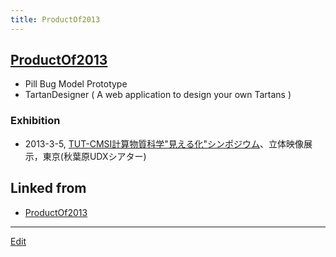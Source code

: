 ```yaml
---
title: ProductOf2013
---
```


## [ProductOf2013](/ProductOf2013)

* Pill Bug Model Prototype
* TartanDesigner ( A web application to design your own Tartans )

### Exhibition

* 2013-3-5, [TUT-CMSI計算物質科学"見える化"シンポジウム](http://www.cms-initiative.jp/ja/events/20130305-scienceviz1)、立体映像展示，東京(秋葉原UDXシアター)


## Linked from

* [ProductOf2013](/ProductOf2013)


----

[Edit](https://github.com/vitroid/vitroid.github.io/edit/master/MD/ProductOf2013.md)

